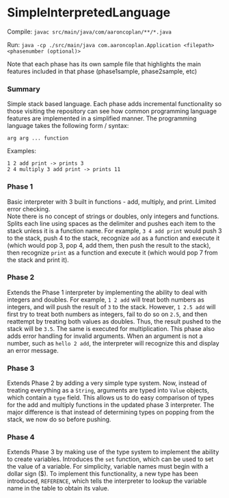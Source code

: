 # SimpleInterpretedLanguage

Compile: `javac src/main/java/com/aaroncoplan/**/*.java`

Run: `java -cp ./src/main/java com.aaroncoplan.Application <filepath> <phasenumber (optional)>`

Note that each phase has its own sample file that highlights the main features included in that phase (phase1sample, phase2sample, etc)

### Summary

Simple stack based language.  Each phase adds incremental functionality so those visiting the repository can see how
common programming language features are implemented in a simplified manner.  The programming language takes the following form / syntax:

`arg arg ... function`

Examples:

```
1 2 add print -> prints 3
2 4 multiply 3 add print -> prints 11
```

### Phase 1

Basic interpreter with 3 built in functions - add, multiply, and print.  Limited error checking.  
Note there is no concept of strings or doubles, only integers and functions.
Splits each line using spaces as the delimiter and pushes each item to the stack unless it is a function name.
For example, `3 4 add print` would push 3 to the stack, push 4 to the stack, recognize `add` as a function and execute it
(which would pop 3, pop 4, add them, then push the result to the stack), then recognize `print` as a function and execute it
(which would pop 7 from the stack and print it).

### Phase 2

Extends the Phase 1 interpreter by implementing the ability to deal with integers and doubles.
For example, `1 2 add` will treat both numbers as integers, and will push the result of `3` to the stack.
However, `1 2.5 add` will first try to treat both numbers as integers, fail to do so on `2.5`, and then reattempt by
treating both values as doubles.  Thus, the result pushed to the stack will be `3.5`.  The same is executed for multiplication.
This phase also adds error handling for invalid arguments.  When an argument is not a number, such as `hello 2 add`,
the interpreter will recognize this and display an error message.

### Phase 3

Extends Phase 2 by adding a very simple type system.  Now, instead of treating everything as a `String`, arguments are 
typed into `Value` objects, which contain a `type` field.  This allows us to do easy comparison of types for the add and
multiply functions in the updated phase 3 interpreter.  The major difference is that instead of determining types on popping
from the stack, we now do so before pushing.

### Phase 4

Extends Phase 3 by making use of the type system to implement the ability to create variables.  Introduces the `set` function,
which can be used to set the value of a variable.  For simplicity, variable names must begin with a dollar sign ($).
To implement this functionality, a new type has been introduced, `REFERENCE`, which tells the interpreter to lookup
the variable name in the table to obtain its value.